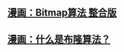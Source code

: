 

## [漫画：Bitmap算法 整合版](https://mp.weixin.qq.com/s/xxauNrJY9HlVNvLrL5j2hg)

## [漫画：什么是布隆算法？](https://mp.weixin.qq.com/s/RmR5XmLeMvk35vgjwxANFQ)

